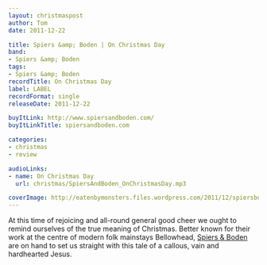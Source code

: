 ```yaml
---
layout: christmaspost
author: Tom
date: 2011-12-22

title: Spiers &amp; Boden | On Christmas Day
band:
- Spiers &amp; Boden
tags:
- Spiers &amp; Boden
recordTitle: On Christmas Day
label: LABEL
recordFormat: single
releaseDate: 2011-12-22

buyItLink: http://www.spiersandboden.com/
buyItLinkTitle: spiersandboden.com

categories:
- christmas
- review

audioLinks:
- name: On Christmas Day
  url: christmas/SpiersAndBoden_OnChristmasDay.mp3

coverImage: http://eatenbymonsters.files.wordpress.com/2011/12/spiersboden.png
---
```


At this time of rejoicing and all-round general good cheer we ought to remind ourselves of the true meaning of Christmas. Better known for their work at the centre of modern folk mainstays Bellowhead, [Spiers & Boden](http://www.spiersandboden.com/index1.html) are on hand to set us straight with this tale of a callous, vain and hardhearted Jesus.
